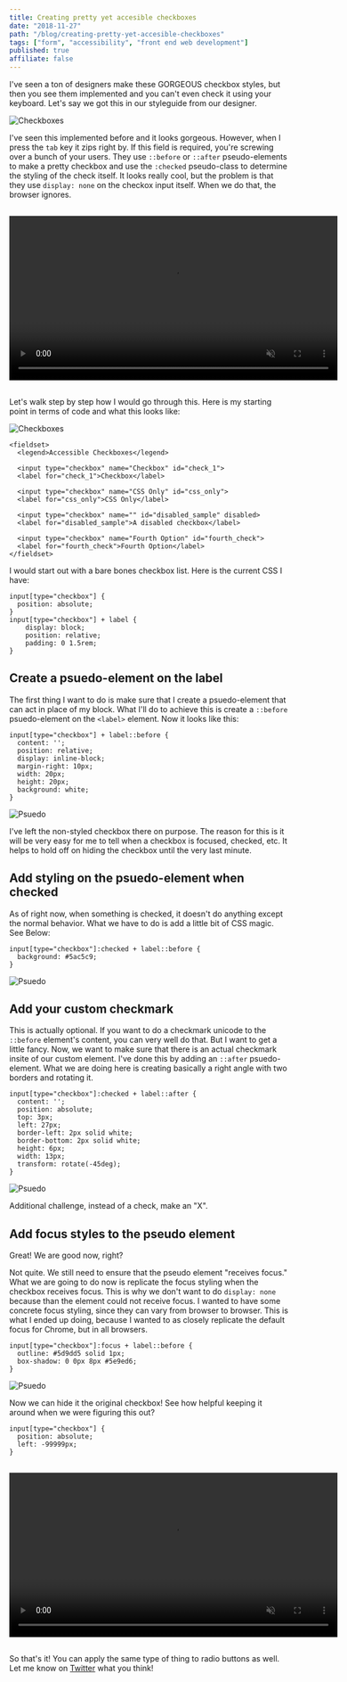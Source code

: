 ```yaml
---
title: Creating pretty yet accesible checkboxes
date: "2018-11-27"
path: "/blog/creating-pretty-yet-accesible-checkboxes"
tags: ["form", "accessibility", "front end web development"]
published: true
affiliate: false
---
```

I've seen a ton of designers make these GORGEOUS checkbox styles, but then you see them implemented and you can't even check it using your keyboard. Let's say we got this in our styleguide from our designer.

![Checkboxes](./Custom-teal-checkboxes.png)

I've seen this implemented before and it looks gorgeous. However, when I press the `tab` key it zips right by. If this field is required, you're screwing over a bunch of your users. They use `::before` or `::after` pseudo-elements to make a pretty checkbox and use the `:checked` pseudo-class to determine the styling of the check itself. It looks really cool, but the problem is that they use `display: none` on the checkox input itself. When we do that, the browser ignores.

<video style="margin: 1rem auto" width="590" muted autoplay loop>
<source src="inaccessible-checkboxes.mov">
</video>

Let's walk step by step how I would go through this. Here is my starting point in terms of code and what this looks like:

![Checkboxes](./Starting-point.png)

```
<fieldset>
  <legend>Accessible Checkboxes</legend>

  <input type="checkbox" name="Checkbox" id="check_1">
  <label for="check_1">Checkbox</label>

  <input type="checkbox" name="CSS Only" id="css_only">
  <label for="css_only">CSS Only</label>

  <input type="checkbox" name="" id="disabled_sample" disabled>
  <label for="disabled_sample">A disabled checkbox</label>
  
  <input type="checkbox" name="Fourth Option" id="fourth_check">
  <label for="fourth_check">Fourth Option</label>
</fieldset>
```

I would start out with a bare bones checkbox list. Here is the current CSS I have:

```
input[type="checkbox"] {
  position: absolute;
}
input[type="checkbox"] + label {
    display: block;
    position: relative;
    padding: 0 1.5rem;
}
```

## Create a psuedo-element on the label

The first thing I want to do is make sure that I create a psuedo-element that can act in place of my block. What I'll do to achieve this is create a `::before` psuedo-element on the `<label>` element. Now it looks like this:

```
input[type="checkbox"] + label::before {
  content: '';
  position: relative;
  display: inline-block;
  margin-right: 10px;
  width: 20px;
  height: 20px;
  background: white;
}
```

![Psuedo](./checkboxes-with-psuedo.png)

I've left the non-styled checkbox there on purpose. The reason for this is it will be very easy for me to tell when a checkbox is focused, checked, etc. It helps to hold off on hiding the checkbox until the very last minute. 

## Add styling on the psuedo-element when checked
As of right now, when something is checked, it doesn't do anything except the normal behavior. What we have to do is add a little bit of CSS magic. See Below:

```
input[type="checkbox"]:checked + label::before {
  background: #5ac5c9;
}
```

![Psuedo](./teal-checkbox.png)

## Add your custom checkmark

This is actually optional. If you want to do a checkmark unicode to the `::before` element's content, you can very well do that. But I want to get a little fancy. Now, we want to make sure that there is an actual checkmark insite of our custom element. I've done this by adding an `::after` psuedo-element. What we are doing here is creating basically a right angle with two borders and rotating it.

```
input[type="checkbox"]:checked + label::after {
  content: '';
  position: absolute;
  top: 3px;
  left: 27px;
  border-left: 2px solid white;
  border-bottom: 2px solid white;
  height: 6px;
  width: 13px;
  transform: rotate(-45deg);
}
```

![Psuedo](./teal-checkbox-with-check.png)

Additional challenge, instead of a check, make an "X".

## Add focus styles to the pseudo element

Great! We are good now, right?

Not quite. We still need to ensure that the pseudo element "receives focus." What we are going to do now is replicate the focus styling when the checkbox receives focus. This is why we don't want to do `display: none` because than the element could not receive focus. I wanted to have some concrete focus styling, since they can vary from browser to browser. This is what I ended up doing, because I wanted to as closely replicate the default focus for Chrome, but in all browsers.

```
input[type="checkbox"]:focus + label::before {
  outline: #5d9dd5 solid 1px;
  box-shadow: 0 0px 8px #5e9ed6;
}
```

![Psuedo](./receiving-focus.png)

Now we can hide it the original checkbox! See how helpful keeping it around when we were figuring this out?

```
input[type="checkbox"] {
  position: absolute;
  left: -99999px;
}
```

<video style="margin: 1rem auto" width="590" muted autoplay loop>
<source src="accessible-custom-checkboxes.mov">
</video>

So that's it! You can apply the same type of thing to radio buttons as well.  Let me know on [Twitter](https://twitter.com/littlekope0903) what you think!